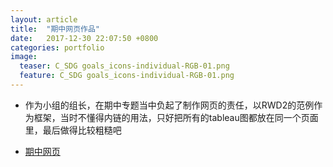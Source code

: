 ```yaml
---
layout: article
title:  "期中网页作品"
date:   2017-12-30 22:07:50 +0800
categories: portfolio
image:
  teaser: C_SDG goals_icons-individual-RGB-01.png
  feature: C_SDG goals_icons-individual-RGB-01.png
---
```


- 作为小组的组长，在期中专题当中负起了制作网页的责任，以RWD2的范例作为框架，当时不懂得内链的用法，只好把所有的tableau图都放在同一个页面里，最后做得比较粗糙吧

- [期中网页](https://Chenyunshi2017.github.io/portfolio/0302网页)